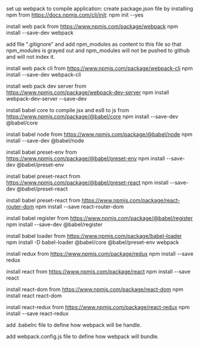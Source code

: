 set up webpack to compile application:
 create package.json file by installing npm from https://docs.npmjs.com/cli/init:
 npm init --yes

 install web pack from https://www.npmjs.com/package/webpack
 npm install --save-dev webpack

 add file ".gitignore" and add npm_modules as content to this file so that npm_modules is grayed out and npm_modules will not be pushed to github and will not index it.
 
 install web pack cli from https://www.npmjs.com/package/webpack-cli
 npm install --save-dev webpack-cli
 
 install web pack dev server from https://www.npmjs.com/package/webpack-dev-server
 npm install webpack-dev-server --save-dev

 install babel core to compile jsx and es6 to js from https://www.npmjs.com/package/@babel/core
 npm install --save-dev @babel/core
 
 install babel node from https://www.npmjs.com/package/@babel/node
 npm install --save-dev @babel/node
 
 install babel preset-env from https://www.npmjs.com/package/@babel/preset-env
 npm install --save-dev @babel/preset-env

 install babel preset-react from https://www.npmjs.com/package/@babel/preset-react
 npm install --save-dev @babel/preset-react
 
  install babel preset-react from https://www.npmjs.com/package/react-router-dom
npm install --save react-router-dom
 

 install babel register from https://www.npmjs.com/package/@babel/register
 npm install --save-dev @babel/register
 
 install babel loader from https://www.npmjs.com/package/babel-loader
 npm install -D babel-loader @babel/core @babel/preset-env webpack

 install redux from https://www.npmjs.com/package/redux
 npm install --save redux

 install react from https://www.npmjs.com/package/react
 npm install --save react
 
 install react-dom from https://www.npmjs.com/package/react-dom
 npm install react react-dom
 
 install react-redux from https://www.npmjs.com/package/react-redux
 npm install --save react-redux

 
 
 add .babelrc file to define how webpack will be handle.
 
 add webpack.config.js file to define how webpack will bundle.


